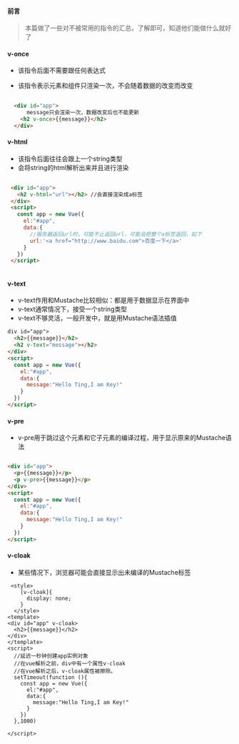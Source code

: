 #### 前言

> 本篇做了一些对不被常用的指令的汇总。了解即可，知道他们能做什么就好了



#### v-once

- 该指令后面不需要跟任何表达式

- 该指令表示元素和组件只渲染一次，不会随着数据的改变而改变

```html
  
  <div id="app">
      message只会渲染一次，数据改变后也不能更新
    <h2 v-once>{{message}}</h2>   
  </div>
```

  

#### v-html

- 该指令后面往往会跟上一个string类型
- 会将string的html解析出来并且进行渲染



 ```html
  
  <div id="app">
    <h2 v-html="url"></h2> //会直接渲染成a标签
  </div>
  <script>
    const app = new Vue({
      el:"#app",
      data:{
        //服务器返回url时，可能不止返回url，可能会把整个a标签返回，如下
        url:'<a href="http://www.baidu.com">百度一下</a>'
      }
    })
  </script>
  
 ```

#### v-text

- v-text作用和Mustache比较相似：都是用于数据显示在界面中
- v-text通常情况下，接受一个string类型
- v-text不够灵活，一般开发中，就是用Mustache语法插值

```html
div id="app">
  <h2>{{message}}</h2>
  <h2 v-text="message"></h2>
</div>
<script>
  const app = new Vue({
    el:"#app",
    data:{
      message:"Hello Ting,I am Key!"
    }
  })
</script>

```

#### v-pre

- v-pre用于跳过这个元素和它子元素的编译过程，用于显示原来的Mustache语法

```html

<div id="app">
  <p>{{message}}</p>
  <p v-pre>{{message}}</p>
</div>
<script>
  const app = new Vue({
    el:"#app",
    data:{
      message:"Hello Ting,I am Key!"
    }
  })
</script>

```



#### v-cloak

- 某些情况下，浏览器可能会直接显示出未编译的Mustache标签

```vue
 <style>
    [v-cloak]{
      display: none;
    }
  </style>
<template>
<div id="app" v-cloak>
  <h2>{{message}}</h2>
</div>
</template>
<script>
  //延迟一秒钟创建app实例对象
  //在vue解析之前，div中有一个属性v-cloak
  //在vue解析之后，v-cloak属性被擦除。 
  setTimeout(function (){
    const app = new Vue({
      el:"#app",
      data:{
        message:"Hello Ting,I am Key!"
      }
    })
  },1000)

</script>


```

